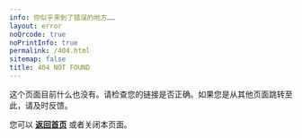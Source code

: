 ```yaml
---
info: 你似乎来到了错误的地方……
layout: error
noQrcode: true
noPrintInfo: true
permalink: /404.html
sitemap: false
title: 404 NOT FOUND
---
```

这个页面目前什么也没有。请检查您的链接是否正确。如果您是从其他页面跳转至此，请及时反馈。

您可以 **[返回首页](/)** 或者关闭本页面。